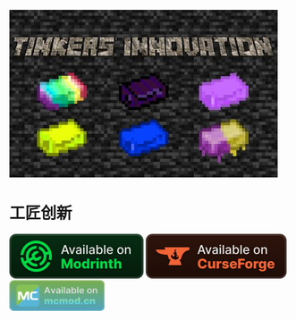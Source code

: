 ![](picture/picture.jpg)</a>
# 工匠创新
<a href="https://modrinth.com/mod/tinkersinnovation" rel="modrinth">![modrinth](https://raw.githubusercontent.com/intergrav/devins-badges/1aec26abb75544baec37249f42008b2fcc0e731f/assets/cozy/available/modrinth_vector.svg)</a>
<a href="" rel="curseforge">![curseforge](https://raw.githubusercontent.com/intergrav/devins-badges/1aec26abb75544baec37249f42008b2fcc0e731f/assets/cozy/available/curseforge_vector.svg)</a>
<a href="https://www.mcmod.cn/class/14431.html" rel="mcmod"><img src="https://raw.githubusercontent.com/KessokuTeaTime/Badges-Extra/refs/heads/main/assets/cozy/available/mcmodcn_64h.png" alt="description" width="170" height="55"></a>
